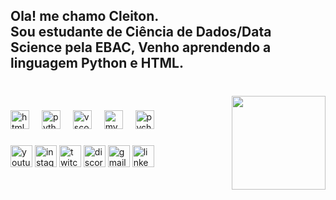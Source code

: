 <h2 align="left">Ola! me chamo Cleiton.<br>Sou estudante de Ciência de Dados/Data Science pela EBAC, Venho aprendendo a linguagem Python e HTML.</h2>

###

<br clear="both">

<img align="right" height="150" src="https://www.google.com/imgres?q=wallpaper%20aesthetic%20black&imgurl=https%3A%2F%2Fimages.pexels.com%2Fphotos%2F6003052%2Fpexels-photo-6003052.jpeg%3Fcs%3Dsrgb%26dl%3Dpexels-alfinauzikri-6003052.jpg%26fm%3Djpg&imgrefurl=https%3A%2F%2Fwww.pexels.com%2Fsearch%2Fdark%2520wallpaper%2F&docid=b5Tk-Zvirte_WM&tbnid=ZL8RbRfTkLDzsM&vet=12ahUKEwif8Jex5p6LAxVhDbkGHS2AA5YQM3oECHcQAA..i&w=6144&h=8192&hcb=2&ved=2ahUKEwif8Jex5p6LAxVhDbkGHS2AA5YQM3oECHcQAA"  />

###

<div align="left">
  <img src="https://cdn.jsdelivr.net/gh/devicons/devicon/icons/html5/html5-original.svg" height="30" alt="html5 logo"  />
  <img width="12" />
  <img src="https://cdn.jsdelivr.net/gh/devicons/devicon/icons/python/python-original.svg" height="30" alt="python logo"  />
  <img width="12" />
  <img src="https://cdn.jsdelivr.net/gh/devicons/devicon/icons/vscode/vscode-original.svg" height="30" alt="vscode logo"  />
  <img width="12" />
  <img src="https://cdn.jsdelivr.net/gh/devicons/devicon/icons/mysql/mysql-original.svg" height="30" alt="mysql logo"  />
  <img width="12" />
  <img src="https://cdn.jsdelivr.net/gh/devicons/devicon/icons/pycharm/pycharm-original.svg" height="30" alt="pycharm logo"  />
</div>

###

<div align="left">
  <img src="https://img.shields.io/static/v1?message=Youtube&logo=youtube&label=&color=FF0000&logoColor=white&labelColor=&style=for-the-badge" height="35" alt="youtube logo"  />
  <img src="https://img.shields.io/static/v1?message=Instagram&logo=instagram&label=&color=E4405F&logoColor=white&labelColor=&style=for-the-badge" height="35" alt="instagram logo"  />
  <img src="https://img.shields.io/static/v1?message=Twitch&logo=twitch&label=&color=9146FF&logoColor=white&labelColor=&style=for-the-badge" height="35" alt="twitch logo"  />
  <img src="https://img.shields.io/static/v1?message=Discord&logo=discord&label=&color=7289DA&logoColor=white&labelColor=&style=for-the-badge" height="35" alt="discord logo"  />
  <img src="https://img.shields.io/static/v1?message=Gmail&logo=gmail&label=&color=D14836&logoColor=white&labelColor=&style=for-the-badge" height="35" alt="gmail logo"  />
  <img src="https://img.shields.io/static/v1?message=LinkedIn&logo=linkedin&label=&color=0077B5&logoColor=white&labelColor=&style=for-the-badge" height="35" alt="linkedin logo"  />
</div>

###



